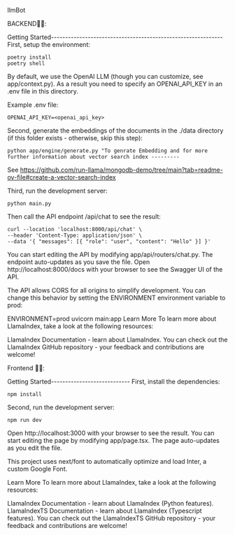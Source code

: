
llmBot

BACKEND🔗🔗:

Getting Started------------------------------------------------------------- First, setup the environment:

    poetry install
    poetry shell
By default, we use the OpenAI LLM (though you can customize, see app/context.py). As a result you need to specify an OPENAI_API_KEY in an .env file in this directory.

Example .env file:

    OPENAI_API_KEY=<openai_api_key>
Second, generate the embeddings of the documents in the ./data directory (if this folder exists - otherwise, skip this step):

    python app/engine/generate.py "To genrate Embedding and for more further information about vector search index ---------
See https://github.com/run-llama/mongodb-demo/tree/main?tab=readme-ov-file#create-a-vector-search-index

Third, run the development server:

    python main.py
Then call the API endpoint /api/chat to see the result:

    curl --location 'localhost:8000/api/chat' \
    --header 'Content-Type: application/json' \
    --data '{ "messages": [{ "role": "user", "content": "Hello" }] }'
You can start editing the API by modifying app/api/routers/chat.py. The endpoint auto-updates as you save the file.
Open http://localhost:8000/docs with your browser to see the Swagger UI of the API.

The API allows CORS for all origins to simplify development. You can change this behavior by setting the ENVIRONMENT environment variable to prod:

ENVIRONMENT=prod uvicorn main:app Learn More To learn more about LlamaIndex, take a look at the following resources:

LlamaIndex Documentation - learn about LlamaIndex. You can check out the LlamaIndex GitHub repository - your feedback and contributions are welcome!

Frontend 🔗🔗:

Getting Started---------------------------- First, install the dependencies:

    npm install
Second, run the development server:

    npm run dev
Open http://localhost:3000 with your browser to see the result.
You can start editing the page by modifying app/page.tsx. The page auto-updates as you edit the file.

This project uses next/font to automatically optimize and load Inter, a custom Google Font.

Learn More To learn more about LlamaIndex, take a look at the following resources:

LlamaIndex Documentation - learn about LlamaIndex (Python features). LlamaIndexTS Documentation - learn about LlamaIndex (Typescript features). You can check out the LlamaIndexTS GitHub repository - your feedback and contributions are welcome!
